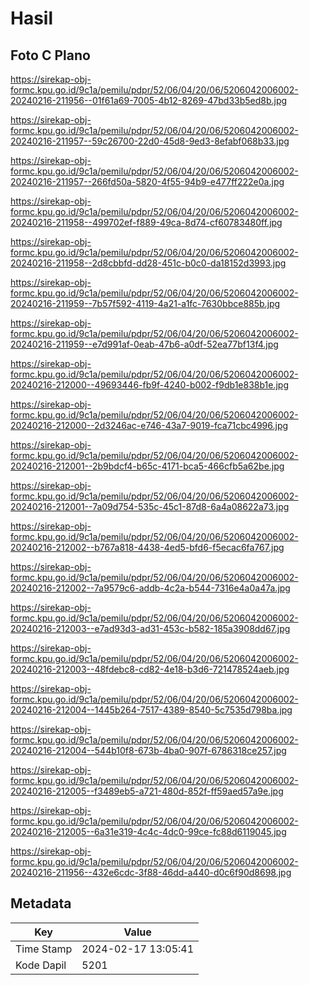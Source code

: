 # Hasil

## Foto C Plano

https://sirekap-obj-formc.kpu.go.id/9c1a/pemilu/pdpr/52/06/04/20/06/5206042006002-20240216-211956--01f61a69-7005-4b12-8269-47bd33b5ed8b.jpg

https://sirekap-obj-formc.kpu.go.id/9c1a/pemilu/pdpr/52/06/04/20/06/5206042006002-20240216-211957--59c26700-22d0-45d8-9ed3-8efabf068b33.jpg

https://sirekap-obj-formc.kpu.go.id/9c1a/pemilu/pdpr/52/06/04/20/06/5206042006002-20240216-211957--266fd50a-5820-4f55-94b9-e477ff222e0a.jpg

https://sirekap-obj-formc.kpu.go.id/9c1a/pemilu/pdpr/52/06/04/20/06/5206042006002-20240216-211958--499702ef-f889-49ca-8d74-cf60783480ff.jpg

https://sirekap-obj-formc.kpu.go.id/9c1a/pemilu/pdpr/52/06/04/20/06/5206042006002-20240216-211958--2d8cbbfd-dd28-451c-b0c0-da18152d3993.jpg

https://sirekap-obj-formc.kpu.go.id/9c1a/pemilu/pdpr/52/06/04/20/06/5206042006002-20240216-211959--7b57f592-4119-4a21-a1fc-7630bbce885b.jpg

https://sirekap-obj-formc.kpu.go.id/9c1a/pemilu/pdpr/52/06/04/20/06/5206042006002-20240216-211959--e7d991af-0eab-47b6-a0df-52ea77bf13f4.jpg

https://sirekap-obj-formc.kpu.go.id/9c1a/pemilu/pdpr/52/06/04/20/06/5206042006002-20240216-212000--49693446-fb9f-4240-b002-f9db1e838b1e.jpg

https://sirekap-obj-formc.kpu.go.id/9c1a/pemilu/pdpr/52/06/04/20/06/5206042006002-20240216-212000--2d3246ac-e746-43a7-9019-fca71cbc4996.jpg

https://sirekap-obj-formc.kpu.go.id/9c1a/pemilu/pdpr/52/06/04/20/06/5206042006002-20240216-212001--2b9bdcf4-b65c-4171-bca5-466cfb5a62be.jpg

https://sirekap-obj-formc.kpu.go.id/9c1a/pemilu/pdpr/52/06/04/20/06/5206042006002-20240216-212001--7a09d754-535c-45c1-87d8-6a4a08622a73.jpg

https://sirekap-obj-formc.kpu.go.id/9c1a/pemilu/pdpr/52/06/04/20/06/5206042006002-20240216-212002--b767a818-4438-4ed5-bfd6-f5ecac6fa767.jpg

https://sirekap-obj-formc.kpu.go.id/9c1a/pemilu/pdpr/52/06/04/20/06/5206042006002-20240216-212002--7a9579c6-addb-4c2a-b544-7316e4a0a47a.jpg

https://sirekap-obj-formc.kpu.go.id/9c1a/pemilu/pdpr/52/06/04/20/06/5206042006002-20240216-212003--e7ad93d3-ad31-453c-b582-185a3908dd67.jpg

https://sirekap-obj-formc.kpu.go.id/9c1a/pemilu/pdpr/52/06/04/20/06/5206042006002-20240216-212003--48fdebc8-cd82-4e18-b3d6-721478524aeb.jpg

https://sirekap-obj-formc.kpu.go.id/9c1a/pemilu/pdpr/52/06/04/20/06/5206042006002-20240216-212004--1445b264-7517-4389-8540-5c7535d798ba.jpg

https://sirekap-obj-formc.kpu.go.id/9c1a/pemilu/pdpr/52/06/04/20/06/5206042006002-20240216-212004--544b10f8-673b-4ba0-907f-6786318ce257.jpg

https://sirekap-obj-formc.kpu.go.id/9c1a/pemilu/pdpr/52/06/04/20/06/5206042006002-20240216-212005--f3489eb5-a721-480d-852f-ff59aed57a9e.jpg

https://sirekap-obj-formc.kpu.go.id/9c1a/pemilu/pdpr/52/06/04/20/06/5206042006002-20240216-212005--6a31e319-4c4c-4dc0-99ce-fc88d6119045.jpg

https://sirekap-obj-formc.kpu.go.id/9c1a/pemilu/pdpr/52/06/04/20/06/5206042006002-20240216-211956--432e6cdc-3f88-46dd-a440-d0c6f90d8698.jpg


## Metadata

| Key        | Value               |
| ---------- | ------------------- |
| Time Stamp | 2024-02-17 13:05:41 |
| Kode Dapil | 5201                |



